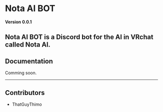 # Nota AI BOT

**Version 0.0.1**

Nota AI BOT is a Discord bot for the AI in VRchat called Nota AI.
---
## Documentation
Comming soon.

---
## Contributors

- ThatGuyThimo
